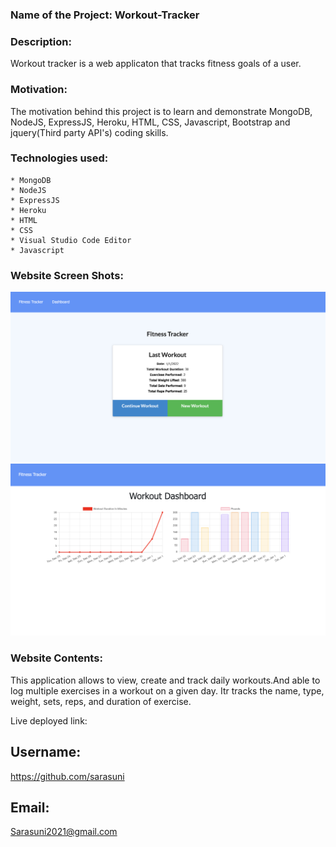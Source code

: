 
### Name of the Project: Workout-Tracker ###

### Description: ###
Workout tracker is a web applicaton that tracks fitness goals of a user.


### Motivation: ###
The motivation behind this project is to learn and demonstrate MongoDB, NodeJS, ExpressJS, Heroku, HTML, CSS, Javascript, Bootstrap and jquery(Third party API's) coding skills.

### Technologies used: ###
    * MongoDB
    * NodeJS
    * ExpressJS
    * Heroku
    * HTML
    * CSS
    * Visual Studio Code Editor
    * Javascript

### Website Screen Shots: ###
![image](./screenshots/screenshot-1.png)
![image](./screenshots/screenshot-2.png)

### Website Contents: ###
This application allows to view, create and track daily workouts.And able to log multiple exercises in a workout on a given day. Itr tracks the name, type, weight, sets, reps, and duration of exercise.

Live deployed link: 


## Username:

https://github.com/sarasuni

## Email:

Sarasuni2021@gmail.com
